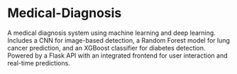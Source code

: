 # Medical-Diagnosis
A medical diagnosis system using machine learning and deep learning. Includes a CNN for image-based detection, a Random Forest model for lung cancer prediction, and an XGBoost classifier for diabetes detection. Powered by a Flask API with an integrated frontend for user interaction and real-time predictions.
